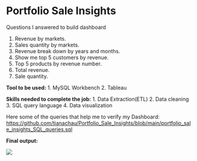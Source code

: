 # Portfolio Sale Insights
Questions I answered to build dashboard
1. Revenue by markets.
2. Sales quantity by markets.
3. Revenue break down by years and months.
4. Show me top 5 customers by revenue.
5. Top 5 products by revenue number.
6. Total revenue.
7. Sale quantity.

**Tool to be used:** 1. MySQL Workbench   2. Tableau

**Skills needed to complete the job:** 1. Data Extraction(ETL)   2. Data cleaning   3. SQL query language   4. Data visualization

Here some of the queries that help me to verify my Dashboard:
https://github.com/tianachau/Portfolio_Sale_Insights/blob/main/portfolio_sale_insights_SQL_queries.sql

**Final output:**

<img src= "https://github.com/tianachau/Portfolio_Sale_Insights/blob/main/Visualization.png">

